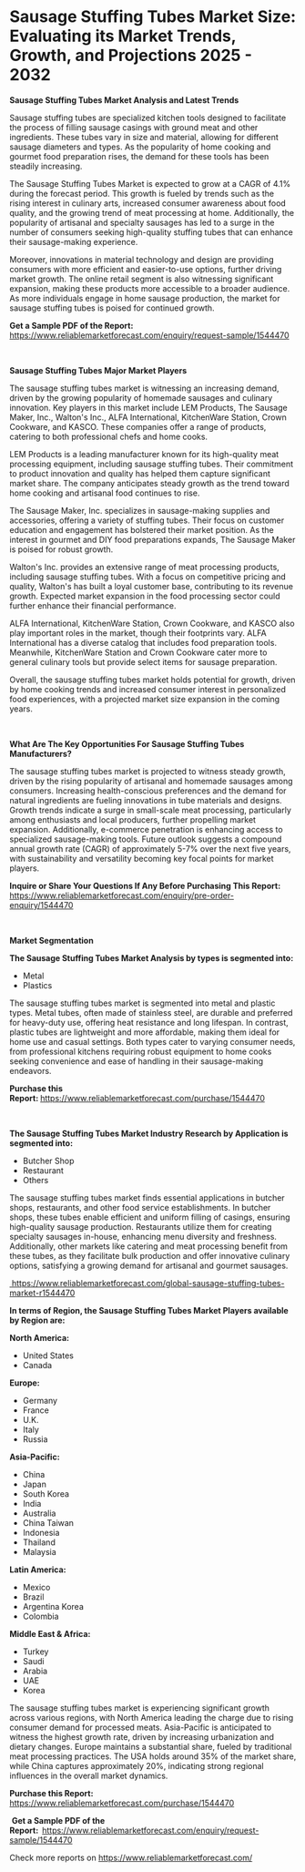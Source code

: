 <p><h1>Sausage Stuffing Tubes Market Size: Evaluating its Market Trends, Growth, and Projections 2025 - 2032</h1></p><p><strong>Sausage Stuffing Tubes Market Analysis and Latest Trends</strong></p>
<p><p>Sausage stuffing tubes are specialized kitchen tools designed to facilitate the process of filling sausage casings with ground meat and other ingredients. These tubes vary in size and material, allowing for different sausage diameters and types. As the popularity of home cooking and gourmet food preparation rises, the demand for these tools has been steadily increasing.</p><p>The Sausage Stuffing Tubes Market is expected to grow at a CAGR of 4.1% during the forecast period. This growth is fueled by trends such as the rising interest in culinary arts, increased consumer awareness about food quality, and the growing trend of meat processing at home. Additionally, the popularity of artisanal and specialty sausages has led to a surge in the number of consumers seeking high-quality stuffing tubes that can enhance their sausage-making experience.</p><p>Moreover, innovations in material technology and design are providing consumers with more efficient and easier-to-use options, further driving market growth. The online retail segment is also witnessing significant expansion, making these products more accessible to a broader audience. As more individuals engage in home sausage production, the market for sausage stuffing tubes is poised for continued growth.</p></p>
<p><strong>Get a Sample PDF of the Report:&nbsp;</strong> <a href="https://www.reliablemarketforecast.com/enquiry/request-sample/1544470?utm_campaign=2307&utm_medium=2&utm_source=Github&utm_content=ia&utm_term=04042025&utm_id=sausage-stuffing-tubes">https://www.reliablemarketforecast.com/enquiry/request-sample/1544470</a></p>
<p>&nbsp;</p>
<p><strong>Sausage Stuffing Tubes Major Market Players</strong></p>
<p><p>The sausage stuffing tubes market is witnessing an increasing demand, driven by the growing popularity of homemade sausages and culinary innovation. Key players in this market include LEM Products, The Sausage Maker, Inc., Walton's Inc., ALFA International, KitchenWare Station, Crown Cookware, and KASCO. These companies offer a range of products, catering to both professional chefs and home cooks.</p><p>LEM Products is a leading manufacturer known for its high-quality meat processing equipment, including sausage stuffing tubes. Their commitment to product innovation and quality has helped them capture significant market share. The company anticipates steady growth as the trend toward home cooking and artisanal food continues to rise.</p><p>The Sausage Maker, Inc. specializes in sausage-making supplies and accessories, offering a variety of stuffing tubes. Their focus on customer education and engagement has bolstered their market position. As the interest in gourmet and DIY food preparations expands, The Sausage Maker is poised for robust growth.</p><p>Walton's Inc. provides an extensive range of meat processing products, including sausage stuffing tubes. With a focus on competitive pricing and quality, Walton's has built a loyal customer base, contributing to its revenue growth. Expected market expansion in the food processing sector could further enhance their financial performance.</p><p>ALFA International, KitchenWare Station, Crown Cookware, and KASCO also play important roles in the market, though their footprints vary. ALFA International has a diverse catalog that includes food preparation tools. Meanwhile, KitchenWare Station and Crown Cookware cater more to general culinary tools but provide select items for sausage preparation.</p><p>Overall, the sausage stuffing tubes market holds potential for growth, driven by home cooking trends and increased consumer interest in personalized food experiences, with a projected market size expansion in the coming years.</p></p>
<p>&nbsp;</p>
<p><strong>What Are The Key Opportunities For Sausage Stuffing Tubes Manufacturers?</strong></p>
<p><p>The sausage stuffing tubes market is projected to witness steady growth, driven by the rising popularity of artisanal and homemade sausages among consumers. Increasing health-conscious preferences and the demand for natural ingredients are fueling innovations in tube materials and designs. Growth trends indicate a surge in small-scale meat processing, particularly among enthusiasts and local producers, further propelling market expansion. Additionally, e-commerce penetration is enhancing access to specialized sausage-making tools. Future outlook suggests a compound annual growth rate (CAGR) of approximately 5-7% over the next five years, with sustainability and versatility becoming key focal points for market players.</p></p>
<p><strong>Inquire or Share Your Questions If Any Before Purchasing This Report:</strong> <a href="https://www.reliablemarketforecast.com/enquiry/pre-order-enquiry/1544470?utm_campaign=2307&utm_medium=2&utm_source=Github&utm_content=ia&utm_term=04042025&utm_id=sausage-stuffing-tubes">https://www.reliablemarketforecast.com/enquiry/pre-order-enquiry/1544470</a></p>
<p>&nbsp;</p>
<p><strong>Market Segmentation</strong></p>
<p><strong>The Sausage Stuffing Tubes Market Analysis by types is segmented into:</strong></p>
<p><ul><li>Metal</li><li>Plastics</li></ul></p>
<p><p>The sausage stuffing tubes market is segmented into metal and plastic types. Metal tubes, often made of stainless steel, are durable and preferred for heavy-duty use, offering heat resistance and long lifespan. In contrast, plastic tubes are lightweight and more affordable, making them ideal for home use and casual settings. Both types cater to varying consumer needs, from professional kitchens requiring robust equipment to home cooks seeking convenience and ease of handling in their sausage-making endeavors.</p></p>
<p><strong>Purchase this Report:&nbsp;</strong><a href="https://www.reliablemarketforecast.com/purchase/1544470?utm_campaign=2307&utm_medium=2&utm_source=Github&utm_content=ia&utm_term=04042025&utm_id=sausage-stuffing-tubes">https://www.reliablemarketforecast.com/purchase/1544470</a></p>
<p>&nbsp;</p>
<p><strong>The Sausage Stuffing Tubes Market Industry Research by Application is segmented into:</strong></p>
<p><ul><li>Butcher Shop</li><li>Restaurant</li><li>Others</li></ul></p>
<p><p>The sausage stuffing tubes market finds essential applications in butcher shops, restaurants, and other food service establishments. In butcher shops, these tubes enable efficient and uniform filling of casings, ensuring high-quality sausage production. Restaurants utilize them for creating specialty sausages in-house, enhancing menu diversity and freshness. Additionally, other markets like catering and meat processing benefit from these tubes, as they facilitate bulk production and offer innovative culinary options, satisfying a growing demand for artisanal and gourmet sausages.</p></p>
<p><a href="https://www.reliablemarketforecast.com/global-sausage-stuffing-tubes-market-r1544470?utm_campaign=2307&utm_medium=2&utm_source=Github&utm_content=ia&utm_term=04042025&utm_id=sausage-stuffing-tubes">&nbsp;https://www.reliablemarketforecast.com/global-sausage-stuffing-tubes-market-r1544470</a></p>
<p><strong>In terms of Region, the Sausage Stuffing Tubes Market Players available by Region are:</strong></p>
<p>
    <p> <strong> North America: </strong>
        <ul>
            <li>United States</li>
            <li>Canada</li>
        </ul>
        </p> 
    <p> <strong> Europe: </strong>
        <ul>
            <li>Germany</li>
            <li>France</li>
            <li>U.K.</li>
            <li>Italy</li>
            <li>Russia</li>
        </ul>
        </p> 
    <p> <strong> Asia-Pacific: </strong>
        <ul>
            <li>China</li>
            <li>Japan</li>
            <li>South Korea</li>
            <li>India</li>
            <li>Australia</li>
            <li>China Taiwan</li>
            <li>Indonesia</li>
            <li>Thailand</li>
            <li>Malaysia</li>
        </ul>
        </p> 
    <p> <strong> Latin America: </strong>
        <ul>
            <li>Mexico</li>
            <li>Brazil</li>
            <li>Argentina Korea</li>
            <li>Colombia</li>
        </ul>
        </p> 
    <p> <strong> Middle East & Africa: </strong>
        <ul>
            <li>Turkey</li>
            <li>Saudi</li>
            <li>Arabia</li>
            <li>UAE</li>
            <li>Korea</li>
        </ul>
    </p>
    </p>
<p><p>The sausage stuffing tubes market is experiencing significant growth across various regions, with North America leading the charge due to rising consumer demand for processed meats. Asia-Pacific is anticipated to witness the highest growth rate, driven by increasing urbanization and dietary changes. Europe maintains a substantial share, fueled by traditional meat processing practices. The USA holds around 35% of the market share, while China captures approximately 20%, indicating strong regional influences in the overall market dynamics.</p></p>
<p><strong>Purchase this Report: </strong><a href="https://www.reliablemarketforecast.com/purchase/1544470?utm_campaign=2307&utm_medium=2&utm_source=Github&utm_content=ia&utm_term=04042025&utm_id=sausage-stuffing-tubes">https://www.reliablemarketforecast.com/purchase/1544470</a></p>
<p>&nbsp;<strong>Get a Sample PDF of the Report:&nbsp;&nbsp;</strong><a href="https://www.reliablemarketforecast.com/enquiry/request-sample/1544470?utm_campaign=2307&utm_medium=2&utm_source=Github&utm_content=ia&utm_term=04042025&utm_id=sausage-stuffing-tubes">https://www.reliablemarketforecast.com/enquiry/request-sample/1544470</a></p>
<p><strong></strong></p>
<p>Check more reports on <a href="https://www.reliablemarketforecast.com/?utm_campaign=2307&utm_medium=2&utm_source=Github&utm_content=ia&utm_term=04042025&utm_id=sausage-stuffing-tubes">https://www.reliablemarketforecast.com/</a></p>